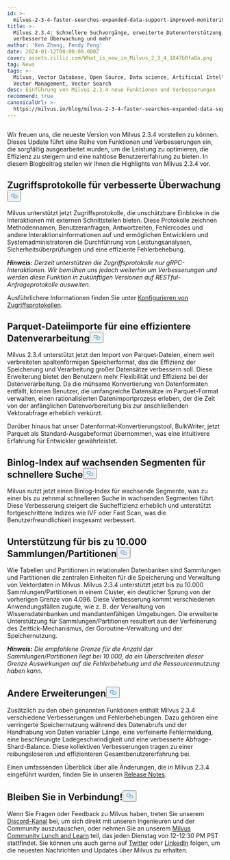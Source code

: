 ```yaml
---
id: >-
  milvus-2-3-4-faster-searches-expanded-data-support-improved-monitoring-and-more.md
title: >-
  Milvus 2.3.4: Schnellere Suchvorgänge, erweiterte Datenunterstützung,
  verbesserte Überwachung und mehr
author: 'Ken Zhang, Fendy Feng'
date: 2024-01-12T00:00:00.000Z
cover: assets.zilliz.com/What_is_new_in_Milvus_2_3_4_1847b0fa8a.png
tag: News
tags: >-
  Milvus, Vector Database, Open Source, Data science, Artificial Intelligence,
  Vector Management, Vector Search
desc: Einführung von Milvus 2.3.4 neue Funktionen und Verbesserungen
recommend: true
canonicalUrl: >-
  https://milvus.io/blog/milvus-2-3-4-faster-searches-expanded-data-support-improved-monitoring-and-more.md
---
```

<p>
  <span class="img-wrapper">
    <img translate="no" src="https://assets.zilliz.com/What_is_new_in_Milvus_2_3_4_1847b0fa8a.png" alt="" class="doc-image" id="" />
    <span></span>
  </span>
</p>
<p>Wir freuen uns, die neueste Version von Milvus 2.3.4 vorstellen zu können. Dieses Update führt eine Reihe von Funktionen und Verbesserungen ein, die sorgfältig ausgearbeitet wurden, um die Leistung zu optimieren, die Effizienz zu steigern und eine nahtlose Benutzererfahrung zu bieten. In diesem Blogbeitrag stellen wir Ihnen die Highlights von Milvus 2.3.4 vor.</p>
<h2 id="Access-logs-for-improved-monitoring" class="common-anchor-header">Zugriffsprotokolle für verbesserte Überwachung<button data-href="#Access-logs-for-improved-monitoring" class="anchor-icon" translate="no">
      <svg translate="no"
        aria-hidden="true"
        focusable="false"
        height="20"
        version="1.1"
        viewBox="0 0 16 16"
        width="16"
      >
        <path
          fill="#0092E4"
          fill-rule="evenodd"
          d="M4 9h1v1H4c-1.5 0-3-1.69-3-3.5S2.55 3 4 3h4c1.45 0 3 1.69 3 3.5 0 1.41-.91 2.72-2 3.25V8.59c.58-.45 1-1.27 1-2.09C10 5.22 8.98 4 8 4H4c-.98 0-2 1.22-2 2.5S3 9 4 9zm9-3h-1v1h1c1 0 2 1.22 2 2.5S13.98 12 13 12H9c-.98 0-2-1.22-2-2.5 0-.83.42-1.64 1-2.09V6.25c-1.09.53-2 1.84-2 3.25C6 11.31 7.55 13 9 13h4c1.45 0 3-1.69 3-3.5S14.5 6 13 6z"
        ></path>
      </svg>
    </button></h2><p>Milvus unterstützt jetzt Zugriffsprotokolle, die unschätzbare Einblicke in die Interaktionen mit externen Schnittstellen bieten. Diese Protokolle zeichnen Methodennamen, Benutzeranfragen, Antwortzeiten, Fehlercodes und andere Interaktionsinformationen auf und ermöglichen Entwicklern und Systemadministratoren die Durchführung von Leistungsanalysen, Sicherheitsüberprüfungen und eine effiziente Fehlerbehebung.</p>
<p><strong><em>Hinweis:</em></strong> <em>Derzeit unterstützen die Zugriffsprotokolle nur gRPC-Interaktionen. Wir bemühen uns jedoch weiterhin um Verbesserungen und werden diese Funktion in zukünftigen Versionen auf RESTful-Anfrageprotokolle ausweiten.</em></p>
<p>Ausführlichere Informationen finden Sie unter <a href="https://milvus.io/docs/configure_access_logs.md">Konfigurieren von Zugriffsprotokollen</a>.</p>
<h2 id="Parquet-file-imports-for-enhanced-data-processing-efficiency" class="common-anchor-header">Parquet-Dateiimporte für eine effizientere Datenverarbeitung<button data-href="#Parquet-file-imports-for-enhanced-data-processing-efficiency" class="anchor-icon" translate="no">
      <svg translate="no"
        aria-hidden="true"
        focusable="false"
        height="20"
        version="1.1"
        viewBox="0 0 16 16"
        width="16"
      >
        <path
          fill="#0092E4"
          fill-rule="evenodd"
          d="M4 9h1v1H4c-1.5 0-3-1.69-3-3.5S2.55 3 4 3h4c1.45 0 3 1.69 3 3.5 0 1.41-.91 2.72-2 3.25V8.59c.58-.45 1-1.27 1-2.09C10 5.22 8.98 4 8 4H4c-.98 0-2 1.22-2 2.5S3 9 4 9zm9-3h-1v1h1c1 0 2 1.22 2 2.5S13.98 12 13 12H9c-.98 0-2-1.22-2-2.5 0-.83.42-1.64 1-2.09V6.25c-1.09.53-2 1.84-2 3.25C6 11.31 7.55 13 9 13h4c1.45 0 3-1.69 3-3.5S14.5 6 13 6z"
        ></path>
      </svg>
    </button></h2><p>Milvus 2.3.4 unterstützt jetzt den Import von Parquet-Dateien, einem weit verbreiteten spaltenförmigen Speicherformat, das die Effizienz der Speicherung und Verarbeitung großer Datensätze verbessern soll. Diese Erweiterung bietet den Benutzern mehr Flexibilität und Effizienz bei der Datenverarbeitung. Da die mühsame Konvertierung von Datenformaten entfällt, können Benutzer, die umfangreiche Datensätze im Parquet-Format verwalten, einen rationalisierten Datenimportprozess erleben, der die Zeit von der anfänglichen Datenvorbereitung bis zur anschließenden Vektorabfrage erheblich verkürzt.</p>
<p>Darüber hinaus hat unser Datenformat-Konvertierungstool, BulkWriter, jetzt Parquet als Standard-Ausgabeformat übernommen, was eine intuitivere Erfahrung für Entwickler gewährleistet.</p>
<h2 id="Binlog-index-on-growing-segments-for-faster-searches" class="common-anchor-header">Binlog-Index auf wachsenden Segmenten für schnellere Suche<button data-href="#Binlog-index-on-growing-segments-for-faster-searches" class="anchor-icon" translate="no">
      <svg translate="no"
        aria-hidden="true"
        focusable="false"
        height="20"
        version="1.1"
        viewBox="0 0 16 16"
        width="16"
      >
        <path
          fill="#0092E4"
          fill-rule="evenodd"
          d="M4 9h1v1H4c-1.5 0-3-1.69-3-3.5S2.55 3 4 3h4c1.45 0 3 1.69 3 3.5 0 1.41-.91 2.72-2 3.25V8.59c.58-.45 1-1.27 1-2.09C10 5.22 8.98 4 8 4H4c-.98 0-2 1.22-2 2.5S3 9 4 9zm9-3h-1v1h1c1 0 2 1.22 2 2.5S13.98 12 13 12H9c-.98 0-2-1.22-2-2.5 0-.83.42-1.64 1-2.09V6.25c-1.09.53-2 1.84-2 3.25C6 11.31 7.55 13 9 13h4c1.45 0 3-1.69 3-3.5S14.5 6 13 6z"
        ></path>
      </svg>
    </button></h2><p>Milvus nutzt jetzt einen Binlog-Index für wachsende Segmente, was zu einer bis zu zehnmal schnelleren Suche in wachsenden Segmenten führt. Diese Verbesserung steigert die Sucheffizienz erheblich und unterstützt fortgeschrittene Indizes wie IVF oder Fast Scan, was die Benutzerfreundlichkeit insgesamt verbessert.</p>
<h2 id="Support-for-up-to-10000-collectionspartitions" class="common-anchor-header">Unterstützung für bis zu 10.000 Sammlungen/Partitionen<button data-href="#Support-for-up-to-10000-collectionspartitions" class="anchor-icon" translate="no">
      <svg translate="no"
        aria-hidden="true"
        focusable="false"
        height="20"
        version="1.1"
        viewBox="0 0 16 16"
        width="16"
      >
        <path
          fill="#0092E4"
          fill-rule="evenodd"
          d="M4 9h1v1H4c-1.5 0-3-1.69-3-3.5S2.55 3 4 3h4c1.45 0 3 1.69 3 3.5 0 1.41-.91 2.72-2 3.25V8.59c.58-.45 1-1.27 1-2.09C10 5.22 8.98 4 8 4H4c-.98 0-2 1.22-2 2.5S3 9 4 9zm9-3h-1v1h1c1 0 2 1.22 2 2.5S13.98 12 13 12H9c-.98 0-2-1.22-2-2.5 0-.83.42-1.64 1-2.09V6.25c-1.09.53-2 1.84-2 3.25C6 11.31 7.55 13 9 13h4c1.45 0 3-1.69 3-3.5S14.5 6 13 6z"
        ></path>
      </svg>
    </button></h2><p>Wie Tabellen und Partitionen in relationalen Datenbanken sind Sammlungen und Partitionen die zentralen Einheiten für die Speicherung und Verwaltung von Vektordaten in Milvus. Milvus 2.3.4 unterstützt jetzt bis zu 10.000 Sammlungen/Partitionen in einem Cluster, ein deutlicher Sprung von der vorherigen Grenze von 4.096. Diese Verbesserung kommt verschiedenen Anwendungsfällen zugute, wie z. B. der Verwaltung von Wissensdatenbanken und mandantenfähigen Umgebungen. Die erweiterte Unterstützung für Sammlungen/Partitionen resultiert aus der Verfeinerung des Zeittick-Mechanismus, der Goroutine-Verwaltung und der Speichernutzung.</p>
<p><strong><em>Hinweis:</em></strong> <em>Die empfohlene Grenze für die Anzahl der Sammlungen/Partitionen liegt bei 10.000, da ein Überschreiten dieser Grenze Auswirkungen auf die Fehlerbehebung und die Ressourcennutzung haben kann.</em></p>
<h2 id="Other-enhancements" class="common-anchor-header">Andere Erweiterungen<button data-href="#Other-enhancements" class="anchor-icon" translate="no">
      <svg translate="no"
        aria-hidden="true"
        focusable="false"
        height="20"
        version="1.1"
        viewBox="0 0 16 16"
        width="16"
      >
        <path
          fill="#0092E4"
          fill-rule="evenodd"
          d="M4 9h1v1H4c-1.5 0-3-1.69-3-3.5S2.55 3 4 3h4c1.45 0 3 1.69 3 3.5 0 1.41-.91 2.72-2 3.25V8.59c.58-.45 1-1.27 1-2.09C10 5.22 8.98 4 8 4H4c-.98 0-2 1.22-2 2.5S3 9 4 9zm9-3h-1v1h1c1 0 2 1.22 2 2.5S13.98 12 13 12H9c-.98 0-2-1.22-2-2.5 0-.83.42-1.64 1-2.09V6.25c-1.09.53-2 1.84-2 3.25C6 11.31 7.55 13 9 13h4c1.45 0 3-1.69 3-3.5S14.5 6 13 6z"
        ></path>
      </svg>
    </button></h2><p>Zusätzlich zu den oben genannten Funktionen enthält Milvus 2.3.4 verschiedene Verbesserungen und Fehlerbehebungen. Dazu gehören eine verringerte Speichernutzung während des Datenabrufs und der Handhabung von Daten variabler Länge, eine verfeinerte Fehlermeldung, eine beschleunigte Ladegeschwindigkeit und eine verbesserte Abfrage-Shard-Balance. Diese kollektiven Verbesserungen tragen zu einer reibungsloseren und effizienteren Gesamtbenutzererfahrung bei.</p>
<p>Einen umfassenden Überblick über alle Änderungen, die in Milvus 2.3.4 eingeführt wurden, finden Sie in unseren <a href="https://milvus.io/docs/release_notes.md#v234">Release Notes</a>.</p>
<h2 id="Stay-connected" class="common-anchor-header">Bleiben Sie in Verbindung!<button data-href="#Stay-connected" class="anchor-icon" translate="no">
      <svg translate="no"
        aria-hidden="true"
        focusable="false"
        height="20"
        version="1.1"
        viewBox="0 0 16 16"
        width="16"
      >
        <path
          fill="#0092E4"
          fill-rule="evenodd"
          d="M4 9h1v1H4c-1.5 0-3-1.69-3-3.5S2.55 3 4 3h4c1.45 0 3 1.69 3 3.5 0 1.41-.91 2.72-2 3.25V8.59c.58-.45 1-1.27 1-2.09C10 5.22 8.98 4 8 4H4c-.98 0-2 1.22-2 2.5S3 9 4 9zm9-3h-1v1h1c1 0 2 1.22 2 2.5S13.98 12 13 12H9c-.98 0-2-1.22-2-2.5 0-.83.42-1.64 1-2.09V6.25c-1.09.53-2 1.84-2 3.25C6 11.31 7.55 13 9 13h4c1.45 0 3-1.69 3-3.5S14.5 6 13 6z"
        ></path>
      </svg>
    </button></h2><p>Wenn Sie Fragen oder Feedback zu Milvus haben, treten Sie unserem <a href="https://discord.com/invite/8uyFbECzPX">Discord-Kanal</a> bei, um sich direkt mit unseren Ingenieuren und der Community auszutauschen, oder nehmen Sie an unserem <a href="https://discord.com/invite/RjNbk8RR4f">Milvus Community Lunch and Learn</a> teil, das jeden Dienstag von 12-12:30 PM PST stattfindet. Sie können uns auch gerne auf <a href="https://twitter.com/milvusio">Twitter</a> oder <a href="https://www.linkedin.com/company/the-milvus-project">LinkedIn</a> folgen, um die neuesten Nachrichten und Updates über Milvus zu erhalten.</p>

